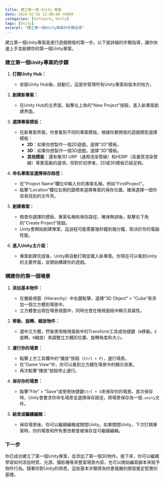 ```yaml
---
title: 建立第一個 Unity 專案
date: 2024-02-01 22:00:00 +0800
categories: [Software, Unity]
tags: [Unity] 
excerpt: "建立第一個Unity專案的步驟指導"
---
```


建立第一個Unity專案是進行遊戲開發的第一步。以下是詳細的步驟指導，讓你快速上手並創建你的第一個Unity專案。

### 建立第一個Unity專案的步驟

1. **打開Unity Hub：**
   - 安裝Unity Hub後，啟動它。這是你管理所有Unity專案和版本的地方。

2. **創建新專案：**
   - 在Unity Hub的主界面，點擊左上角的“New Project”按鈕，進入新專案創建界面。

3. **選擇專案模板：**
   - 在新專案界面，你會看到不同的專案模板。根據你要開發的遊戲類型選擇模板：
     - **2D**：如果你想製作一個2D遊戲，選擇“2D”模板。
     - **3D**：如果你想製作一個3D遊戲，選擇“3D”模板。
     - **其他模板**：還有像3D URP（通用渲染管線）和HDRP（高畫質渲染管線）等更高級的選項，但對於初學者，2D或3D模板已經足夠。

4. **命名專案並選擇保存路徑：**
   - 在“Project Name”欄位中輸入你的專案名稱，例如“FirstProject”。
   - 點擊“Location”欄位右側的圖標來選擇專案的保存位置。確保選擇一個你容易找到的文件夾。

5. **創建專案：**
   - 檢查你選擇的模板、專案名稱和保存路徑，確保無誤後，點擊右下角的“Create Project”按鈕。
   - Unity會開始創建專案，這過程可能需要幾秒鐘到幾分鐘，取決於你的電腦性能。

6. **進入Unity主介面：**
   - 專案創建完成後，Unity將自動打開並載入新專案。你現在可以看到Unity的主要界面，並開始構建你的遊戲。

### 構建你的第一個場景

1. **添加基本物件：**
   - 在層級視圖（Hierarchy）中右鍵點擊，選擇“3D Object” > “Cube”來添加一個立方體到場景中。
   - 立方體會出現在場景視圖中，同時也會在檢視面板中顯示其屬性。

2. **移動、旋轉、縮放物件：**
   - 選中立方體，然後使用檢視面板中的Transform工具或快捷鍵（`W`移動，`E`旋轉，`R`縮放）來調整立方體的位置、旋轉角度和大小。

3. **運行你的場景：**
   - 點擊上方工具欄中的“播放”按鈕（`Ctrl + P`），運行場景。
   - 在“Game View”中，你可以看到立方體在場景中的顯示效果。
   - 再次點擊“播放”按鈕停止運行。

4. **保存你的場景：**
   - 點擊“File” > “Save”或使用快捷鍵`Ctrl + S`來保存你的場景。首次保存時，Unity會要求你命名場景並選擇保存路徑，將場景保存為一個`.unity`文件。

5. **結束或繼續編輯：**
   - 保存場景後，你可以繼續編輯或關閉Unity。如果關閉Unity，下次打開專案時，你的場景和所有更改都會被保存並可繼續編輯。

### 下一步

你已成功建立了第一個Unity專案，並添加了第一個3D物件。接下來，你可以繼續學習如何添加材質、光源、攝影機等來豐富場景內容，也可以開始編寫腳本來賦予物件行為。隨著你對Unity的熟悉，這些基本步驟將為你更複雜的開發奠定堅實的基礎。
